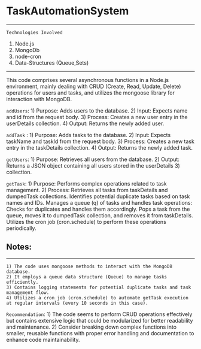 # TaskAutomationSystem
********

`Technologies Involved`
1) Node.js
2) MongoDb 
3) node-cron
4) Data-Structures (Queue,Sets)

*****

This code comprises several asynchronous functions in a Node.js environment, mainly dealing with CRUD (Create, Read, Update, Delete) operations for users and tasks, and utilizes the mongoose library for interaction with MongoDB.

`addUsers`:
    1) Purpose: Adds users to the database.
    2) Input: Expects name and id from the request body.
    3) Process: Creates a new user entry in the userDetails collection.
    4) Output: Returns the newly added user.

`addTask` :
    1) Purpose: Adds tasks to the database.
    2) Input: Expects taskName and taskId from the request body.
    3) Process: Creates a new task entry in the taskDetails collection.
    4) Output: Returns the newly added task.

`getUsers`:
    1) Purpose: Retrieves all users from the database.
    2) Output: Returns a JSON object containing all users stored in the userDetails 3) collection.

`getTask`:
    1) Purpose: Performs complex operations related to task management.
    2) Process:
        Retrieves all tasks from taskDetails and dumpedTask collections.
        Identifies potential duplicate tasks based on task names and IDs.
        Manages a queue (q) of tasks and handles task operations:
            Checks for duplicates and handles them accordingly.
            Pops a task from the queue, moves it to dumpedTask collection, and removes it from taskDetails.
            Utilizes the cron job (cron.schedule) to perform these operations periodically.

## Notes:
*******
    1) The code uses mongoose methods to interact with the MongoDB database.
    2) It employs a queue data structure (Queue) to manage tasks efficiently.
    3) Contains logging statements for potential duplicate tasks and task management flow.
    4) Utilizes a cron job (cron.schedule) to automate getTask execution at regular intervals (every 10 seconds in this case).

`Recommendation`:
    1) The code seems to perform CRUD operations effectively but contains extensive logic that could be modularized for better readability and maintenance.
    2) Consider breaking down complex functions into smaller, reusable functions with proper error handling and documentation to enhance code maintainability.
